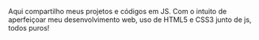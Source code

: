 ﻿Aqui compartilho meus projetos e códigos em JS. Com o intuito de aperfeiçoar meu desenvolvimento web, uso de HTML5 e CSS3 junto de js, todos puros!
